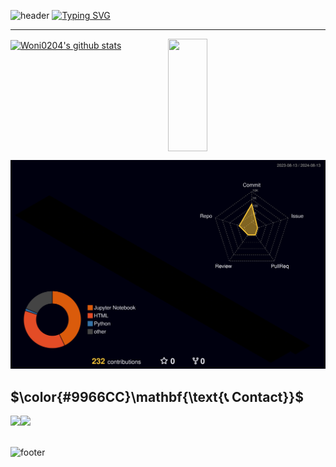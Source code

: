![header](https://capsule-render.vercel.app/api?type=waving&color=6A5ACD&text=&animation=twinkling&height=80&width=100%)
[![Typing SVG](https://readme-typing-svg.demolab.com?font=Alkatra&weight=500&size=45&duration=3500&pause=3&color=D8BFD8FF&center=false&vCenter=false&multiline=true&repeat=true&width=1000&height=100&lines=Welcome+to+Woni's+Github!👋)]()

-------

<div style="display: flex;">
    <a href="https://github.com/Woni0204" style="flex: 1;">
        <img align="center" style="width: 49%; height: 180px;" src="https://github-readme-stats.vercel.app/api?username=Woni0204&theme=ambient_gradient&show_icons=true" alt="Woni0204's github stats" />
    </a>
    <a href="https://github.com/Woni0204" style="flex: 1;">
        <img align="center" style="width: 50%; height: 180px;" src="https://github-readme-stats.vercel.app/api/top-langs/?username=Woni0204&layout=compact&theme=ambient_gradient&hide_border=true" />
    </a>
</div>

![](./profile-3d-contrib/profile-night-rainbow.svg)

<div align="left">

<h2>$\color{#9966CC}\mathbf{\text{📞 Contact}}$</h2>
<div style="display:flex; flex-direction:row;">
    <a href="mailto:jeongwonlee0204@gmail.com">
        <img src="https://img.shields.io/badge/Gmail-EA4335?style=for-the-badge&logo=Gmail&logoColor=white"> 
    </a>
    <a href="https://www.instagram.com/2jeong_1e">
        <img src="https://img.shields.io/badge/Instagram-E4405F?style=for-the-badge&logo=Instagram&logoColor=white"> 
    </a>

</div><br>

![footer](https://capsule-render.vercel.app/api?type=waving&color=6A5ACD&section=footer&text=&animation=twinkling&height=80&width=100%)

<!--
**Woni0204/Woni0204** is a ✨ _special_ ✨ repository because its `README.md` (this file) appears on your GitHub profile.

Here are some ideas to get you started:

- 🔭 I’m currently working on ...
- 🌱 I’m currently learning ...
- 👯 I’m looking to collaborate on ...
- 🤔 I’m looking for help with ...
- 💬 Ask me about ...
- 📫 How to reach me: ...
- 😄 Pronouns: ...
- ⚡ Fun fact: ...
-->

